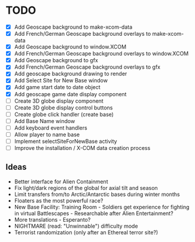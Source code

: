 # TODO
* [X] Add Geoscape background to make-xcom-data
* [X] Add French/German Geoscape background overlays to make-xcom-data
* [X] Add Geoscape background to window.XCOM
* [X] Add French/German Geoscape background overlays to window.XCOM
* [X] Add Geoscape background to gfx
* [X] Add French/German Geoscape background overlays to gfx
* [X] Add geoscape background drawing to render
* [X] Add Select Site for New Base window
* [X] Add game start date to date object
* [X] Add geoscape game date display component
* [ ] Create 3D globe display component
* [ ] Create 3D globe display control buttons
* [ ] Create globe click handler (create base)
* [ ] Add Base Name window
* [ ] Add keyboard event handlers
* [ ] Allow player to name base
* [ ] Implement selectSiteForNewBase activity
* [ ] Improve the installation / X-COM data creation process

## Ideas
* Better interface for Alien Containment
* Fix light/dark regions of the global for axial tilt and season
* Limit transfers from/to Arctic/Antarctic bases during winter months
* Floaters as the most powerful race?
* New Base Facility: Training Room - Soldiers get experience for fighting in virtual Battlescapes - Researchable after Alien Entertainment?
* More translations - Esperanto?
* NIGHTMARE (read: "Unwinnable") difficulty mode
* Terrorist randomization (only after an Ethereal terror site?)
